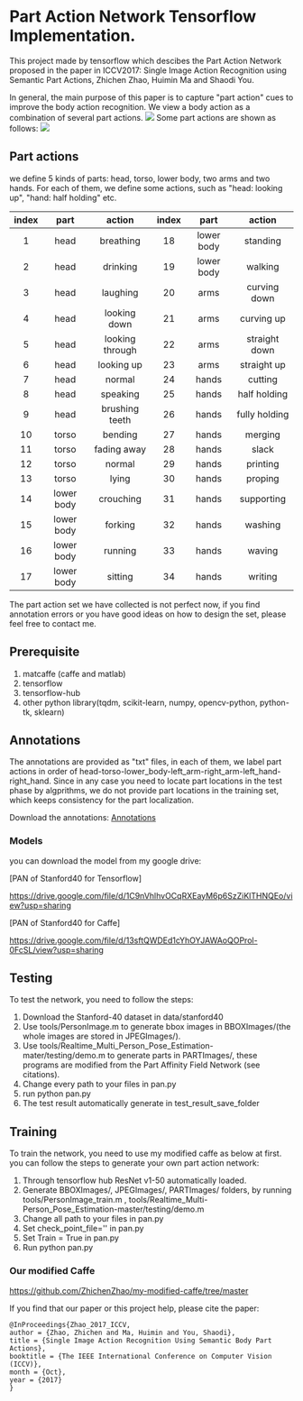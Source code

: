 # Part Action Network Tensorflow Implementation.

This project made by tensorflow which descibes the Part Action Network proposed in the paper in ICCV2017: Single Image Action Recognition using Semantic Part Actions, Zhichen Zhao, Huimin Ma and Shaodi You.

In general, the main purpose of this paper is to capture "part action" cues to improve the body action recognition. We view a body action as a combination of several part actions.
![](https://github.com/ZhichenZhao/part-action-network/raw/master/imgs/framework.jpg)
Some part actions are shown as follows:
![](https://github.com/ZhichenZhao/part-action-network/raw/master/imgs/parts.jpg)

## Part actions
we define 5 kinds of parts: head, torso, lower body, two arms and two hands. For each of them, we define some actions, such as "head: looking up", "hand: half holding" etc.

|index|part|action|index|part|action|
|:--------:|:--------:|:--------:|:--------:|:--------:|:--------:|
|1|head|breathing|18|lower body|standing|
|2|head|drinking|19|lower body|walking|
|3|head|laughing|20|arms|curving down|
|4|head|looking down|21|arms|curving up|
|5|head|looking through|22|arms|straight down|
|6|head|looking up|23|arms|straight up|
|7|head|normal|24|hands|cutting|
|8|head|speaking|25|hands|half holding|
|9|head|brushing teeth|26|hands|fully holding|
|10|torso|bending|27|hands|merging|
|11|torso|fading away|28|hands|slack|
|12|torso|normal|29|hands|printing|
|13|torso|lying|30|hands|proping|
|14|lower body|crouching|31|hands|supporting|
|15|lower body|forking|32|hands|washing|
|16|lower body|running|33|hands|waving|
|17|lower body|sitting|34|hands|writing|


The part action set we have collected is not perfect now, if you find annotation errors or you have good ideas on how to design the set, please feel free to contact me.

## Prerequisite
1. matcaffe (caffe and matlab)
2. tensorflow 
3. tensorflow-hub
4. other python library(tqdm, scikit-learn, numpy, opencv-python, python-tk, sklearn)

## Annotations
The annotations are provided as "txt" files, in each of them, we label part actions in order of head-torso-lower_body-left_arm-right_arm-left_hand-right_hand. Since in any case you need to locate part locations in the test phase by algprithms, we do not provide part locations in the training set, which keeps consistency for the part localization.

Download the annotations:
[Annotations](https://drive.google.com/file/d/0B9BLbZk6ZRS0cVdxbGRPQzJHRGs/view?usp=sharing)

### Models
you can download the model from my google drive: 

[PAN of Stanford40 for Tensorflow]

https://drive.google.com/file/d/1C9nVhlhvOCqRXEayM6p6SzZiKlTHNQEo/view?usp=sharing

[PAN of Stanford40 for Caffe]

https://drive.google.com/file/d/13sftQWDEd1cYhOYJAWAoQOProl-0FcSL/view?usp=sharing

## Testing
To test the network, you need to follow the steps:
1. Download the Stanford-40 dataset in data/stanford40
2. Use tools/PersonImage.m to generate bbox images in BBOXImages/(the whole images are stored in JPEGImages/).
3. Use tools/Realtime_Multi_Person_Pose_Estimation-mater/testing/demo.m to generate parts in PARTImages/, these programs are modified from the Part Affinity Field Network (see citations).
4. Change every path to your files in pan.py
5. run python pan.py
6. The test result automatically generate in test_result_save_folder

## Training
To train the network, you need to use my modified caffe as below at first.
you can follow the steps to generate your own part action network:
1. Through tensorflow hub ResNet v1-50 automatically loaded.
2. Generate BBOXImages/, JPEGImages/, PARTImages/ folders, by running tools/PersonImage_train.m , tools/Realtime_Multi-Person_Pose_Estimation-master/testing/demo.m
3. Change all path to your files in pan.py
4. Set check_point_file='' in pan.py
5. Set Train = True in pan.py
6. Run python pan.py

### Our modified Caffe
https://github.com/ZhichenZhao/my-modified-caffe/tree/master

If you find that our paper or this project help, please cite the paper:
```
@InProceedings{Zhao_2017_ICCV,
author = {Zhao, Zhichen and Ma, Huimin and You, Shaodi},
title = {Single Image Action Recognition Using Semantic Body Part Actions},
booktitle = {The IEEE International Conference on Computer Vision (ICCV)},
month = {Oct},
year = {2017}
}
```
